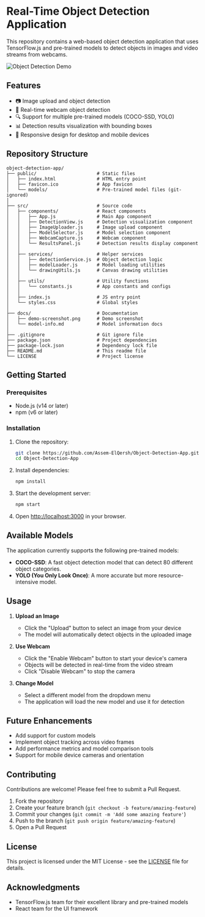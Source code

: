 # Real-Time Object Detection Application

This repository contains a web-based object detection application that uses TensorFlow.js and pre-trained models to detect objects in images and video streams from webcams.

![Object Detection Demo](docs/demo-screenshot.png)

## Features

- 📷 Image upload and object detection
- 🎥 Real-time webcam object detection
- 🔍 Support for multiple pre-trained models (COCO-SSD, YOLO)
- 📊 Detection results visualization with bounding boxes
- 📱 Responsive design for desktop and mobile devices

## Repository Structure

```
object-detection-app/
├── public/                      # Static files
│   ├── index.html               # HTML entry point
│   ├── favicon.ico              # App favicon
│   └── models/                  # Pre-trained model files (git-ignored)
│
├── src/                         # Source code
│   ├── components/              # React components
│   │   ├── App.js               # Main App component
│   │   ├── DetectionView.js     # Detection visualization component
│   │   ├── ImageUploader.js     # Image upload component
│   │   ├── ModelSelector.js     # Model selection component
│   │   ├── WebcamCapture.js     # Webcam component
│   │   └── ResultsPanel.js      # Detection results display component
│   │
│   ├── services/                # Helper services
│   │   ├── detectionService.js  # Object detection logic
│   │   ├── modelLoader.js       # Model loading utilities
│   │   └── drawingUtils.js      # Canvas drawing utilities
│   │
│   ├── utils/                   # Utility functions
│   │   └── constants.js         # App constants and configs
│   │
│   ├── index.js                 # JS entry point
│   └── styles.css               # Global styles
│
├── docs/                        # Documentation
│   ├── demo-screenshot.png      # Demo screenshot
│   └── model-info.md            # Model information docs
│
├── .gitignore                   # Git ignore file
├── package.json                 # Project dependencies
├── package-lock.json            # Dependency lock file
├── README.md                    # This readme file
└── LICENSE                      # Project license
```

## Getting Started

### Prerequisites

- Node.js (v14 or later)
- npm (v6 or later)

### Installation

1. Clone the repository:
   ```bash
   git clone https://github.com/Assem-ElQersh/Object-Detection-App.git
   cd Object-Detection-App
   ```

2. Install dependencies:
   ```bash
   npm install
   ```

3. Start the development server:
   ```bash
   npm start
   ```

4. Open [http://localhost:3000](http://localhost:3000) in your browser.

## Available Models

The application currently supports the following pre-trained models:

- **COCO-SSD**: A fast object detection model that can detect 80 different object categories.
- **YOLO (You Only Look Once)**: A more accurate but more resource-intensive model.

## Usage

1. **Upload an Image**
   - Click the "Upload" button to select an image from your device
   - The model will automatically detect objects in the uploaded image

2. **Use Webcam**
   - Click the "Enable Webcam" button to start your device's camera
   - Objects will be detected in real-time from the video stream
   - Click "Disable Webcam" to stop the camera

3. **Change Model**
   - Select a different model from the dropdown menu
   - The application will load the new model and use it for detection

## Future Enhancements

- Add support for custom models
- Implement object tracking across video frames
- Add performance metrics and model comparison tools
- Support for mobile device cameras and orientation

## Contributing

Contributions are welcome! Please feel free to submit a Pull Request.

1. Fork the repository
2. Create your feature branch (`git checkout -b feature/amazing-feature`)
3. Commit your changes (`git commit -m 'Add some amazing feature'`)
4. Push to the branch (`git push origin feature/amazing-feature`)
5. Open a Pull Request

## License

This project is licensed under the MIT License - see the [LICENSE](LICENSE) file for details.

## Acknowledgments

- TensorFlow.js team for their excellent library and pre-trained models
- React team for the UI framework
